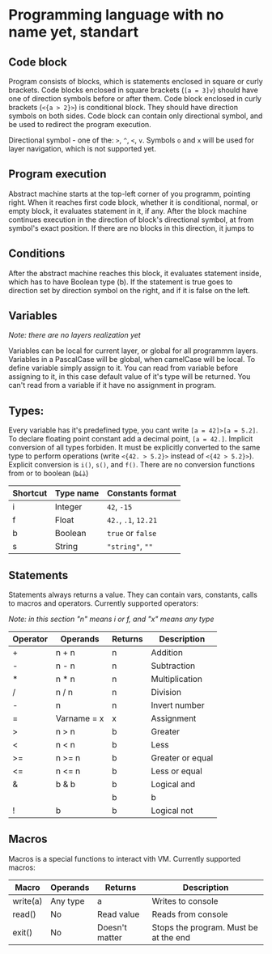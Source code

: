 # Programming language with no name yet, standart
## Code block

Program consists of blocks, which is statements enclosed in square or curly brackets. Code blocks enclosed in square brackets (`[a = 3]v`) should have one of direction symbols before or after them. Code block enclosed in curly brackets (`<{a > 2}>`) is conditional block. They should have direction symbols on both sides.
Code block can contain only directional symbol, and be used to redirect the program execution.

Directional symbol - one of the: `>`, `^`, `<`, `v`. Symbols `o` and `x` will be used for layer navigation, which is not supported yet.

## Program execution

Abstract machine starts at the top-left corner of you programm, pointing right. When it reaches first code block, whether it is conditional, normal, or empty block, it evaluates statement in it, if any. After the block machine continues execution in the direction of block's directional symbol, at from symbol's exact position. If there are no blocks in this direction, it jumps to 

## Conditions

 After the abstract machine reaches this block, it evaluates statement inside, which has to have Boolean type (b). If the statement is true goes to direction set by direction symbol on the right, and if it is false on the left.

## Variables

*Note: there are no layers realization yet*

Variables can be local for current layer, or global for all programmm layers. Variables in a PascalCase will be global, when camelCase will be local. To define variable simply assign to it. You can read from variable before assigning to it, in this case default value of it's type will be returned. You can't read from a variable if it have no assignment in program.

## Types:

Every variable has it's predefined type, you cant write `[a = 42]>[a = 5.2]`. To declare floating point constant add a decimal point, `[a = 42.]`. Implicit conversion of all types forbiden. It must be explicitly converted to the same type to perform operations (write `<{42. > 5.2}>` instead of `<{42 > 5.2}>`). Explicit conversion is `i()`, `s()`, and `f()`. There are no conversion functions from or to boolean (~~`b()`~~)

| Shortcut | Type name | Constants format     |
| -------- | --------- | -------------------- |
| i        | Integer   | `42`, `-15`          |
| f        | Float     | `42.`, `.1`, `12.21` |
| b        | Boolean   | `true` or `false`    |
| s        | String    | `"string"`, `""`     |

## Statements

Statements always returns a value. They can contain vars, constants, calls to macros and operators. Currently supported operators:

_Note: in this section "n" means i or f, and "x" means any type_

| Operator | Operands  | Returns | Description      |
| -------- | --------- | ------- | ---------------- |
| +        | n + n     | n       | Addition         |
| -        | n - n     | n       | Subtraction      |
| *        | n * n     | n       | Multiplication   |
| /        | n / n     | n       | Division         |
| -        | n         | n       | Invert number    |
| =        | Varname = x | x     | Assignment       |
| >        | n > n     | b       | Greater          |
| <        | n < n     | b       | Less             |
| >=       | n >= n    | b       | Greater or equal |
| <=       | n <= n    | b       | Less or equal    |
| &        | b & b     | b       | Logical and      |
| |        | b | b     | b       | Logical or       |
| !        | b         | b       | Logical not      |

## Macros

Macros is a special functions to interact vith VM. Currently supported macros:

| Macro     | Operands | Returns        | Description |
| --------- | -------- | -------------- | --- |
| write(a)  | Any type | a              | Writes to console |
| read()    | No       | Read value     | Reads from console |
| exit()    | No       | Doesn't matter | Stops the program. Must be at the end |